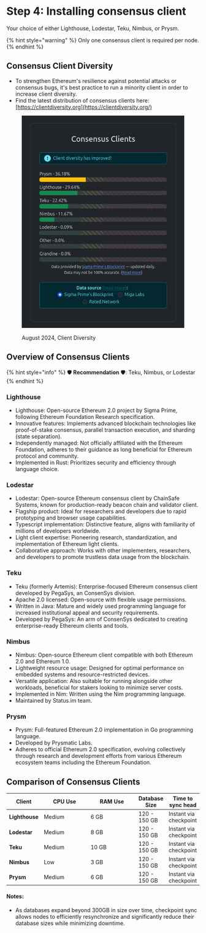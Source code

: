 # Step 4: Installing consensus client

Your choice of either Lighthouse, Lodestar, Teku, Nimbus, or Prysm.

{% hint style="warning" %}
Only one consensus client is required per node.
{% endhint %}

## **Consensus Client Diversity**

* To strengthen Ethereum's resilience against potential attacks or consensus bugs, it's best practice to run a minority client in order to increase client diversity.
* Find the latest distribution of consensus clients here: [https://clientdiversity.org](https://clientdiversity.org/)

<figure><img src="../../../../../.gitbook/assets/Screenshot from 2024-08-23 12-34-21.png" alt=""><figcaption><p>August 2024, Client Diversity</p></figcaption></figure>



## Overview of Consensus Clients

{% hint style="info" %}
:shield: **Recommendation** :shield:: Teku, Nimbus, or Lodestar
{% endhint %}

### Lighthouse

* Lighthouse: Open-source Ethereum 2.0 project by Sigma Prime, following Ethereum Foundation Research specification.
* Innovative features: Implements advanced blockchain technologies like proof-of-stake consensus, parallel transaction execution, and sharding (state separation).
* Independently managed: Not officially affiliated with the Ethereum Foundation, adheres to their guidance as long beneficial for Ethereum protocol and community.
* Implemented in Rust: Prioritizes security and efficiency through language choice.

### Lodestar

* Lodestar: Open-source Ethereum consensus client by ChainSafe Systems, known for production-ready beacon chain and validator client.
* Flagship product: Ideal for researchers and developers due to rapid prototyping and browser usage capabilities.
* Typescript implementation: Distinctive feature, aligns with familiarity of millions of developers worldwide.
* Light client expertise: Pioneering research, standardization, and implementation of Ethereum light clients.
* Collaborative approach: Works with other implementers, researchers, and developers to promote trustless data usage from the blockchain.

### Teku

* Teku (formerly Artemis): Enterprise-focused Ethereum consensus client developed by PegaSys, an ConsenSys division.
* Apache 2.0 licensed: Open-source with flexible usage permissions.
* Written in Java: Mature and widely used programming language for increased institutional appeal and security requirements.
* Developed by PegaSys: An arm of ConsenSys dedicated to creating enterprise-ready Ethereum clients and tools.

### Nimbus

* Nimbus: Open-source Ethereum client compatible with both Ethereum 2.0 and Ethereum 1.0.
* Lightweight resource usage: Designed for optimal performance on embedded systems and resource-restricted devices.
* Versatile application: Also suitable for running alongside other workloads, beneficial for stakers looking to minimize server costs.
* Implemented in Nim: Written using the Nim programming language.
* Maintained by Status.im team.

### Prysm

* Prysm: Full-featured Ethereum 2.0 implementation in Go programming language.
* Developed by Prysmatic Labs.
* Adheres to official Ethereum 2.0 specification, evolving collectively through research and development efforts from various Ethereum ecosystem teams including the Ethereum Foundation.

## Comparison of Consensus Clients

<table><thead><tr><th>Client</th><th width="108">CPU Use</th><th width="111">RAM Use</th><th>Database Size</th><th>Time to sync head</th></tr></thead><tbody><tr><td><strong>Lighthouse</strong></td><td>Medium</td><td>6 GB</td><td>120 - 150 GB</td><td>Instant via checkpoint</td></tr><tr><td><strong>Lodestar</strong></td><td>Medium</td><td>8 GB</td><td>120 - 150 GB</td><td>Instant via checkpoint</td></tr><tr><td><strong>Teku</strong></td><td>Medium</td><td>10 GB</td><td>120 - 150 GB</td><td>Instant via checkpoint</td></tr><tr><td><strong>Nimbus</strong></td><td>Low</td><td>3 GB</td><td>120 - 150 GB</td><td>Instant via checkpoint</td></tr><tr><td><strong>Prysm</strong></td><td>Medium</td><td>6 GB</td><td>120 - 150 GB</td><td>Instant via checkpoint</td></tr></tbody></table>

#### Notes:

* As databases expand beyond 300GB in size over time, checkpoint sync allows nodes to efficiently resynchronize and significantly reduce their database sizes while minimizing downtime.
